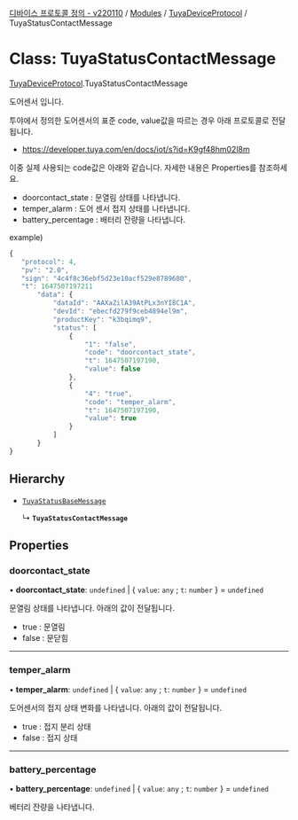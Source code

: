 [디바이스 프로토콜 정의 - v220110](../README.md) / [Modules](../modules.md) / [TuyaDeviceProtocol](../modules/TuyaDeviceProtocol.md) / TuyaStatusContactMessage

# Class: TuyaStatusContactMessage

[TuyaDeviceProtocol](../modules/TuyaDeviceProtocol.md).TuyaStatusContactMessage

도어센서 입니다.

투야에서 정의한 도어센서의 표준 code, value값을 따르는 경우 아래 프로토콜로 전달됩니다.

* https://developer.tuya.com/en/docs/iot/s?id=K9gf48hm02l8m

이중 실제 사용되는 code값은 아래와 같습니다. 자세한 내용은 Properties를 참조하세요.

* doorcontact_state : 문열림 상태를 나타냅니다.
* temper_alarm : 도어 센서 접지 상태를 나타냅니다.
* battery_percentage : 배터리 잔량을 나타냅니다.

example)
 ```typescript
{
    "protocol": 4,
    "pv": "2.0",
    "sign": "4c4f8c36ebf5d23e10acf529e8789680",
    "t": 1647507197211
		"data": {
		    "dataId": "AAXaZilA39AtPLx3nYI8C1A",
		    "devId": "ebecfd279f9ceb4894el9m",
		    "productKey": "k3bqimq9",
		    "status": [
		        {
		            "1": "false",
		            "code": "doorcontact_state",
		            "t": 1647507197190,
		            "value": false
		        },
		        {
		            "4": "true",
		            "code": "temper_alarm",
		            "t": 1647507197190,
		            "value": true
		        }
		    ]
		}
}
```

## Hierarchy

- [`TuyaStatusBaseMessage`](TuyaDeviceProtocol.TuyaStatusBaseMessage.md)

  ↳ **`TuyaStatusContactMessage`**

## Properties

### doorcontact\_state

• **doorcontact\_state**: `undefined` \| { `value`: `any` ; `t`: `number`  } = `undefined`

문열림 상태를 나타냅니다. 아래의 값이 전달됩니다.
* true : 문열림
* false : 문닫힘

___

### temper\_alarm

• **temper\_alarm**: `undefined` \| { `value`: `any` ; `t`: `number`  } = `undefined`

도어센서의 접지 상태 변화를 나타냅니다. 아래의 값이 전달됩니다.
* true : 접지 분리 상태
* false : 접지 상태

___

### battery\_percentage

• **battery\_percentage**: `undefined` \| { `value`: `any` ; `t`: `number`  } = `undefined`

베터리 잔량을 나타냅니다.
